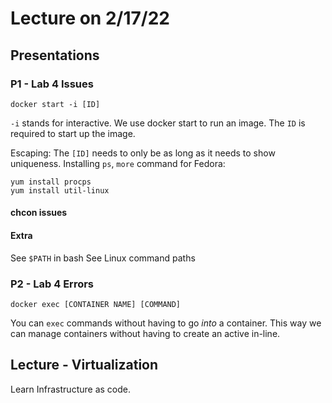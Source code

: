 # Lecture on 2/17/22
## Presentations
### P1 - Lab 4 Issues
```unix
docker start -i [ID]
```
`-i` stands for interactive. We use docker start to run an image. The `ID` is required to start up the image. 

Escaping: The `[ID]` needs to only be as long as it needs to show uniqueness. 
Installing `ps`, `more` command for Fedora:
```unix 
yum install procps
yum install util-linux
```

#### chcon issues

#### Extra
See `$PATH` in bash
See Linux command paths

### P2 - Lab 4 Errors
```unix
docker exec [CONTAINER NAME] [COMMAND]
```
You can `exec` commands without having to go *into* a container. This way we can manage containers without having to create an active in-line. 

## Lecture - Virtualization

Learn Infrastructure as code.



